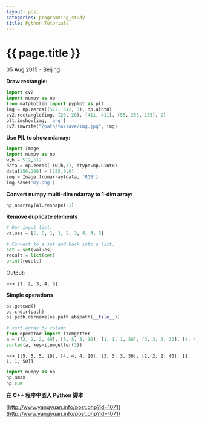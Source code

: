 ```yaml
---
layout: post
categories: programming_study
title: Python Tutorials
---
```


{{ page.title }}
================

<p class="meta">05 Aug 2015 - Beijing</p>

**Draw rectangle:**

```python
import cv2
import numpy as np
from matplotlib import pyplot as plt
img = np.zeros((512, 512, 3), np.uint8)
cv2.rectangle(img, (20, 20), (411, 411), (55, 255, 155), 2)
plt.imshow(img, 'brg')
cv2.imwrite("/path/to/save/img.jpg", img)
```

**Use PIL to show ndarray:**

```python
import Image
import numpy as np
w,h = 512,512
data = np.zeros( (w,h,3), dtype=np.uint8)
data[256,256] = [255,0,0]
img = Image.fromarray(data, 'RGB')
img.save('my.png')
```

**Convert numpy multi-dim ndarray to 1-dim array:**

```python
np.asarray(a).reshape(-1)
```

**Remove duplicate elements**

```python
# Our input list.
values = [5, 5, 1, 1, 2, 3, 4, 4, 5]

# Convert to a set and back into a list.
set = set(values)
result = list(set)
print(result)
```

Output:

<pre class="terminal"><code>>>> [1, 2, 3, 4, 5] </code></pre>

**Simple operations**

```python
os.getcwd()
os.chdir(path)
os.path.dirname(os.path.abspath(__file__))
```

```python
# sort array by column
from operator import itemgetter
a = ([2, 2, 2, 40], [5, 5, 5, 10], [1, 1, 1, 50], [3, 3, 3, 30], [4, 4, 4, 20])
sorted(a, key=itemgetter(3))
```
<pre class="terminal"><code>>>> [[5, 5, 5, 10], [4, 4, 4, 20], [3, 3, 3, 30], [2, 2, 2, 40], [1, 1, 1, 50]]</code></pre>

```python
import numpy as np
np.amax
np.sum
```

**在 C++ 程序中嵌入 Python 脚本**

[http://www.yangyuan.info/post.php?id=1071](http://www.yangyuan.info/post.php?id=1071)
